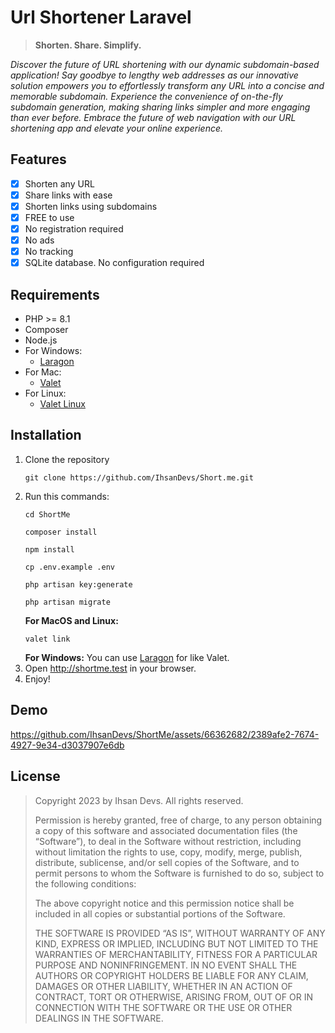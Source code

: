 # Url Shortener Laravel
> **Shorten. Share. Simplify.**

_Discover the future of URL shortening with our dynamic subdomain-based application! Say goodbye to lengthy web addresses as our innovative solution empowers you to effortlessly transform any URL into a concise and memorable subdomain. Experience the convenience of on-the-fly subdomain generation, making sharing links simpler and more engaging than ever before. Embrace the future of web navigation with our URL shortening app and elevate your online experience._

## Features
- [x] Shorten any URL
- [x] Share links with ease
- [x] Shorten links using subdomains
- [x] FREE to use
- [x] No registration required
- [x] No ads
- [x] No tracking
- [x] SQLite database. No configuration required

## Requirements
- PHP >= 8.1
- Composer
- Node.js
- For Windows:
  - [Laragon](https://laragon.org/download/)
- For Mac:
  - [Valet](https://laravel.com/docs/10.x/valet#installation)
- For Linux:
  - [Valet Linux](https://cpriego.github.io/valet-linux/)
## Installation
1. Clone the repository
    ```shell
   git clone https://github.com/IhsanDevs/Short.me.git
    ```
2. Run this commands:
    ```shell
    cd ShortMe
    ```
    ```shell
    composer install
    ```
    ```shell
    npm install
    ```
    ```shell
    cp .env.example .env
    ```
    ```shell
    php artisan key:generate
    ```
    ```shell
    php artisan migrate
    ```
   **For MacOS and Linux:**
    ```shell
    valet link
    ```
   **For Windows:** You can use [Laragon](https://laragon.org/download/) for like Valet.
3. Open http://shortme.test in your browser.
4. Enjoy!

## Demo
https://github.com/IhsanDevs/ShortMe/assets/66362682/2389afe2-7674-4927-9e34-d3037907e6db



## License
> Copyright 2023 by Ihsan Devs. All rights reserved. 
> 
> Permission is hereby granted, free of charge, to any person obtaining a copy of this software and associated documentation files (the “Software”), to deal in the Software without restriction, including without limitation the rights to use, copy, modify, merge, publish, distribute, sublicense, and/or sell copies of the Software, and to permit persons to whom the Software is furnished to do so, subject to the following conditions:
>
>The above copyright notice and this permission notice shall be included in all copies or substantial portions of the Software.
>
>THE SOFTWARE IS PROVIDED “AS IS”, WITHOUT WARRANTY OF ANY KIND, EXPRESS OR IMPLIED, INCLUDING BUT NOT LIMITED TO THE WARRANTIES OF MERCHANTABILITY, FITNESS FOR A PARTICULAR PURPOSE AND NONINFRINGEMENT. IN NO EVENT SHALL THE AUTHORS OR COPYRIGHT HOLDERS BE LIABLE FOR ANY CLAIM, DAMAGES OR OTHER LIABILITY, WHETHER IN AN ACTION OF CONTRACT, TORT OR OTHERWISE, ARISING FROM, OUT OF OR IN CONNECTION WITH THE SOFTWARE OR THE USE OR OTHER DEALINGS IN THE SOFTWARE.

